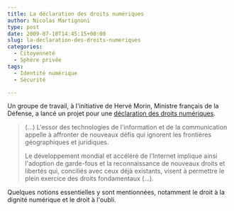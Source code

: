 ```yaml
---
title: La déclaration des droits numériques
author: Nicolas Martignoni
type: post
date: 2009-07-10T14:45:15+00:00
slug: la-declaration-des-droits-numeriques
categories:
  - Citoyenneté
  - Sphère privée
tags:
  - Identité numérique
  - Sécurité

---
```

Un groupe de travail, à l'initiative de Hervé Morin, Ministre français de la Défense, a lancé un projet pour une [déclaration des droits numériques][1].

> (&#8230;) L'essor des technologies de l'information et de la communication appelle à affronter de nouveaux défis qui ignorent les frontières géographiques et juridiques.
> 
> Le développement mondial et accéléré de l'Internet implique ainsi l'adoption de garde-fous et la reconnaissance de nouveaux droits et libertés qui, conciliés avec ceux déjà existants, visent à permettre le plein exercice des droits fondamentaux (&#8230;).

Quelques notions essentielles y sont mentionnées, notamment le droit à la dignité numérique et le droit à l'oubli.

 [1]: http://www.droits-numeriques.org/
